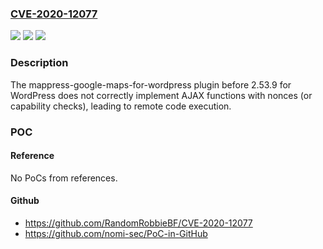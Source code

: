 ### [CVE-2020-12077](https://cve.mitre.org/cgi-bin/cvename.cgi?name=CVE-2020-12077)
![](https://img.shields.io/static/v1?label=Product&message=n%2Fa&color=blue)
![](https://img.shields.io/static/v1?label=Version&message=n%2Fa&color=blue)
![](https://img.shields.io/static/v1?label=Vulnerability&message=n%2Fa&color=brighgreen)

### Description

The mappress-google-maps-for-wordpress plugin before 2.53.9 for WordPress does not correctly implement AJAX functions with nonces (or capability checks), leading to remote code execution.

### POC

#### Reference
No PoCs from references.

#### Github
- https://github.com/RandomRobbieBF/CVE-2020-12077
- https://github.com/nomi-sec/PoC-in-GitHub

